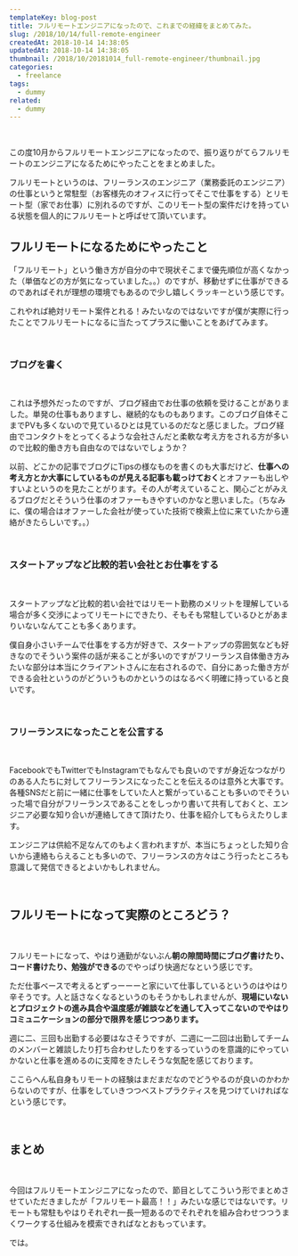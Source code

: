 ```yaml
---
templateKey: blog-post
title: フルリモートエンジニアになったので、これまでの経緯をまとめてみた。
slug: /2018/10/14/full-remote-engineer
createdAt: 2018-10-14 14:38:05
updatedAt: 2018-10-14 14:38:05
thumbnail: /2018/10/20181014_full-remote-engineer/thumbnail.jpg
categories:
  - freelance
tags:
  - dummy
related:
  - dummy
---
```


&nbsp;

この度10月からフルリモートエンジニアになったので、振り返りがてらフルリモートのエンジニアになるためにやったことをまとめました。

フルリモートというのは、フリーランスのエンジニア（業務委託のエンジニア）の仕事というと常駐型（お客様先のオフィスに行ってそこで仕事をする）とリモート型（家でお仕事）に別れるのですが、このリモート型の案件だけを持っている状態を個人的にフルリモートと呼ばせて頂いています。

<h2>フルリモートになるためにやったこと</h2>
「フルリモート」という働き方が自分の中で現状そこまで優先順位が高くなかった（単価などの方が気になっていました。。）のですが、移動せずに仕事ができるのであればそれが理想の環境でもあるので少し嬉しくラッキーという感じです。

これやれば絶対リモート案件とれる！みたいなのではないですが僕が実際に行ったことでフルリモートになるに当たってプラスに働いことをあげてみます。
<div class="adsense"></div>

&nbsp;
<h3>ブログを書く</h3>
&nbsp;

これは予想外だったのですが、ブログ経由でお仕事の依頼を受けることがありました。単発の仕事もありますし、継続的なものもあります。このブログ自体そこまでPVも多くないので見ているひとは見ているのだなと感じました。ブログ経由でコンタクトをとってくるような会社さんだと柔軟な考え方をされる方が多いので比較的働き方も自由なのではないでしょうか？

以前、どこかの記事でブログにTipsの様なものを書くのも大事だけど、<strong>仕事への考え方とか大事にしているものが見える記事も載っけておく</strong>とオファーも出しやすいよというのを見たことがります。その人が考えていること、関心ごとがみえるブログだとそういう仕事のオファーもきやすいのかなと思いました。（ちなみに、僕の場合はオファーした会社が使っていた技術で検索上位に来ていたから連絡がきたらしいです。。）

&nbsp;
<h3>スタートアップなど比較的若い会社とお仕事をする</h3>
&nbsp;

スタートアップなど比較的若い会社ではリモート勤務のメリットを理解している場合が多く交渉によってリモートにできたり、そもそも常駐しているひとがあまりいないなんてことも多くあります。

僕自身小さいチームで仕事をする方が好きで、スタートアップの雰囲気なども好きなのでそういう案件の話が来ることが多いのですがフリーランス自体働き方みたいな部分は本当にクライアントさんに左右されるので、自分にあった働き方ができる会社というのがどういうものかというのはなるべく明確に持っていると良いです。

&nbsp;
<h3>フリーランスになったことを公言する</h3>
&nbsp;

FacebookでもTwitterでもInstagramでもなんでも良いのですが身近なつながりのある人たちに対してフリーランスになったことを伝えるのは意外と大事です。各種SNSだと前に一緒に仕事をしていた人と繋がっていることも多いのでそういった場で自分がフリーランスであることをしっかり書いて共有しておくと、エンジニア必要な知り合いが連絡してきて頂けたり、仕事を紹介してもらえたりします。

エンジニアは供給不足なんてのもよく言われますが、本当にちょっとした知り合いから連絡もらえることも多いので、フリーランスの方々はこう行ったところも意識して発信できるとよいかもしれません。

&nbsp;
<h2>フルリモートになって実際のところどう？</h2>
&nbsp;

フルリモートになって、やはり通勤がないぶん<strong>朝の隙間時間にブログ書けたり、コード書けたり、勉強ができる</strong>のでやっぱり快適だなという感じです。

ただ仕事ベースで考えるとずっーーーと家にいて仕事しているというのはやはり辛そうです。人と話さなくなるというのもそうかもしれませんが、<strong>現場にいないとプロジェクトの進み具合や温度感が雑談などを通して入ってこないのでやはりコミュニケーションの部分で限界を感じつつあります。</strong>

週に二、三回も出勤する必要はなさそうですが、二週に一二回は出勤してチームのメンバーと雑談したり打ち合わせしたりをするっていうのを意識的にやっていかないと仕事を進めるのに支障をきたしそうな気配を感じております。

ここらへん私自身もリモートの経験はまだまだなのでどうやるのが良いのかわからないのですが、仕事をしていきつつベストプラクティスを見つけていければなという感じです。

&nbsp;
<h2>まとめ</h2>
&nbsp;

今回はフルリモートエンジニアになったので、節目としてこういう形でまとめさせていただきましたが「フルリモート最高！！」みたいな感じではないです。リモートも常駐もやはりそれぞれ一長一短あるのでそれぞれを組み合わせつつうまくワークする仕組みを模索できればなとおもっています。

では。
